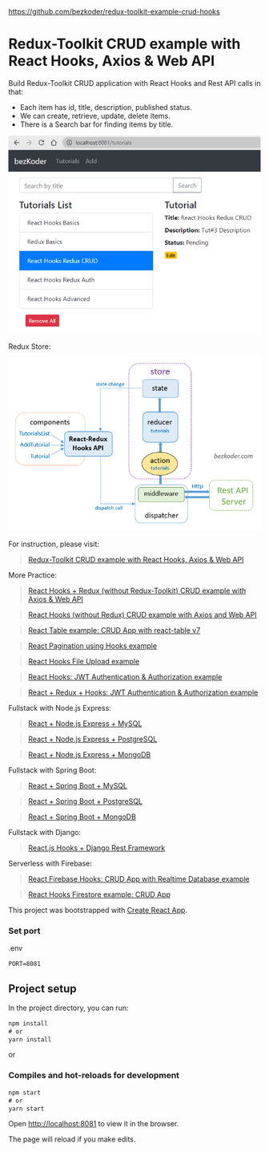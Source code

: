 https://github.com/bezkoder/redux-toolkit-example-crud-hooks

# Redux-Toolkit CRUD example with React Hooks, Axios & Web API
Build Redux-Toolkit CRUD application with React Hooks and Rest API calls in that:
- Each item has id, title, description, published status.
- We can create, retrieve, update, delete items.
- There is a Search bar for finding items by title.

![redux-toolkit-crud-hooks-example](redux-toolkit-crud-hooks-example.png)

Redux Store:

![redux-toolkit-crud-hooks-example-redux-store-architecture](redux-toolkit-crud-hooks-example-redux-store-architecture.png)

For instruction, please visit:
> [Redux-Toolkit CRUD example with React Hooks, Axios & Web API](https://www.bezkoder.com/redux-toolkit-crud-react-hooks/)

More Practice:
> [React Hooks + Redux (without Redux-Toolkit) CRUD example with Axios & Web API](https://www.bezkoder.com/react-hooks-redux-crud/)

> [React Hooks (without Redux) CRUD example with Axios and Web API](https://www.bezkoder.com/react-hooks-crud-axios-api/)

> [React Table example: CRUD App with react-table v7](https://www.bezkoder.com/react-table-example-hooks-crud/)

> [React Pagination using Hooks example](https://www.bezkoder.com/react-pagination-hooks/)

> [React Hooks File Upload example](https://www.bezkoder.com/react-hooks-file-upload/)

> [React Hooks: JWT Authentication & Authorization example](https://www.bezkoder.com/react-hooks-jwt-auth/)

> [React + Redux + Hooks: JWT Authentication & Authorization example](https://www.bezkoder.com/react-hooks-redux-login-registration-example/)

Fullstack with Node.js Express:
> [React + Node.js Express + MySQL](https://www.bezkoder.com/react-node-express-mysql/)

> [React + Node.js Express + PostgreSQL](https://www.bezkoder.com/react-node-express-postgresql/)

> [React + Node.js Express + MongoDB](https://www.bezkoder.com/react-node-express-mongodb-mern-stack/)

Fullstack with Spring Boot:
> [React + Spring Boot + MySQL](https://www.bezkoder.com/react-spring-boot-crud/)

> [React + Spring Boot + PostgreSQL](https://www.bezkoder.com/spring-boot-react-postgresql/)

> [React + Spring Boot + MongoDB](https://www.bezkoder.com/react-spring-boot-mongodb/)

Fullstack with Django:
> [React.js Hooks + Django Rest Framework](https://www.bezkoder.com/django-react-hooks/)

Serverless with Firebase:
> [React Firebase Hooks: CRUD App with Realtime Database example](https://www.bezkoder.com/react-firebase-hooks-crud/)

> [React Hooks Firestore example: CRUD App](https://www.bezkoder.com/react-hooks-firestore/)

This project was bootstrapped with [Create React App](https://github.com/facebook/create-react-app).

### Set port
.env
```
PORT=8081
```

## Project setup

In the project directory, you can run:

```
npm install
# or
yarn install
```

or

### Compiles and hot-reloads for development

```
npm start
# or
yarn start
```

Open [http://localhost:8081](http://localhost:8081) to view it in the browser.

The page will reload if you make edits.
